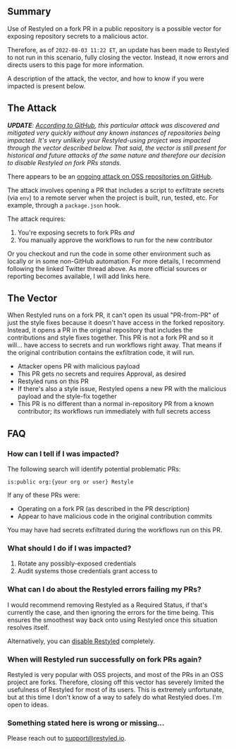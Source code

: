 ## Summary

Use of Restyled on a fork PR in a public repository is a possible vector for exposing repository secrets to a malicious actor.

Therefore, as of `2022-08-03 11:22 ET`, an update has been made to Restyled to not run in this scenario, fully closing the vector. Instead, it now errors and directs users to this page for more information.

A description of the attack, the vector, and how to know if you were impacted is present below.

## The Attack

_**UPDATE**: [According to GitHub](https://twitter.com/GitHubSecurity/status/1554843443200806913), this particular attack was discovered and mitigated very quickly without any known instances of repositories being impacted. It's very unlikely your Restyled-using project was impacted through the vector described below. That said, the vector is still present for historical and future attacks of the same nature and therefore our decision to disable Restyled on fork PRs stands._

There appears to be an [ongoing attack on OSS repositories on GitHub](https://twitter.com/stephenlacy/status/1554697077430505473).

The attack involves opening a PR that includes a script to exfiltrate secrets (via `env`) to a remote server when the project is built, run, tested, etc. For example, through a `package.json` hook.

The attack requires:

1. You're exposing secrets to fork PRs *and*
2. You manually approve the workflows to run for the new contributor

Or you checkout and run the code in some other environment such as locally or in some non-GitHub automation. For more details, I recommend following the linked Twitter thread above. As more official sources or reporting becomes available, I will add links here.

## The Vector

When Restyled runs on a fork PR, it can't open its usual "PR-from-PR" of just the style fixes because it doesn't have access in the forked repository. Instead, it opens a PR in the original repository that includes the contributions and style fixes together. This PR is not a fork PR and so it will... have access to secrets and run workflows right away. That means if the original contribution contains the exfiltration code, it will run.

- Attacker opens PR with malicious payload
- This PR gets no secrets and requires Approval, as desired
- Restyled runs on this PR
- If there's also a style issue, Restyled opens a new PR with the malicious payload and the style-fix together
- This PR is no different than a normal in-repository PR from a known contributor; its workflows run immediately with full secrets access

## FAQ

### How can I tell if I was impacted?

The following search will identify potential problematic PRs:

```
is:public org:{your org or user} Restyle 
```

If any of these PRs were:

- Operating on a fork PR (as described in the PR description)
- Appear to have malicious code in the original contribution commits

You may have had secrets exfiltrated during the workflows run on this PR.

### What should I do if I was impacted?

1. Rotate any possibly-exposed credentials
1. Audit systems those credentials grant access to

### What can I do about the Restyled errors failing my PRs?

I would recommend removing Restyled as a Required Status, if that's currently the case, and then ignoring the errors for the time being. This ensures the smoothest way back onto using Restyled once this situation resolves itself.

Alternatively, you can [disable Restyled](https://github.com/restyled-io/restyled.io/wiki/Disabling-Restyled) completely.

### When will Restyled run successfully on fork PRs again?

Restyled is very popular with OSS projects, and most of the PRs in an OSS project are forks. Therefore, closing off this vector has severely limited the usefulness of Restyled for most of its users. This is extremely unfortunate, but at this time I don't know of a way to safely do what Restyled does. I'm open to ideas.

### Something stated here is wrong or missing...

Please reach out to support@restyled.io.
